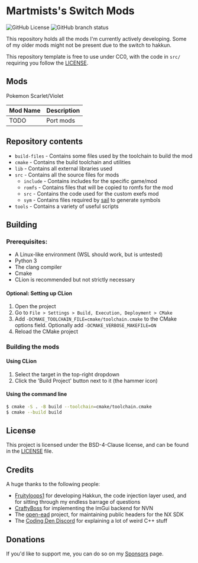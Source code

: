# Martmists's Switch Mods
![GitHub License](https://img.shields.io/github/license/Martmists-GH/switch-mods)
![GitHub branch status](https://img.shields.io/github/checks-status/martmists-gh/switch-mods/master)

This repository holds all the mods I'm currently actively developing. Some of my older mods might not be present due to the switch to hakkun.

This repository template is free to use under CC0, with the code in `src/` requiring you follow the [LICENSE](LICENSE).

## Mods

Pokemon Scarlet/Violet

| Mod Name | Description |
|----------|-------------|
| TODO     | Port mods   |

## Repository contents

- `build-files` - Contains some files used by the toolchain to build the mod
- `cmake` - Contains the build toolchain and utilities
- `lib` - Contains all external libraries used
- `src` - Contains all the source files for mods
  - `include` - Contains includes for the specific game/mod
  - `romfs` - Contains files that will be copied to romfs for the mod
  - `src` - Contains the code used for the custom exefs mod
  - `sym` - Contains files required by [sail](https://github.com/fruityloops1/LibHakkun/tree/main/hakkun/sail) to generate symbols
- `tools` - Contains a variety of useful scripts

## Building

### Prerequisites:

- A Linux-like environment (WSL should work, but is untested)
- Python 3
- The clang compiler
- Cmake
- CLion is recommended but not strictly necessary

#### Optional: Setting up CLion

1. Open the project
2. Go to `File > Settings > Build, Execution, Deployment > CMake`
3. Add `-DCMAKE_TOOLCHAIN_FILE=cmake/toolchain.cmake` to the CMake options field. Optionally add `-DCMAKE_VERBOSE_MAKEFILE=ON`
4. Reload the CMake project

### Building the mods

#### Using CLion

1. Select the target in the top-right dropdown
2. Click the 'Build Project' button next to it (the hammer icon)

#### Using the command line

```bash
$ cmake -S . -B build --toolchain=cmake/toolchain.cmake
$ cmake --build build
```

## License

This project is licensed under the BSD-4-Clause license, and can be found in the [LICENSE](LICENSE) file.

## Credits

A huge thanks to the following people:

- [Fruityloops1](https://github.com/fruityloops1) for developing Hakkun, the code injection layer used, and for sitting through my endless barrage of questions
- [CraftyBoss](https://github.com/CraftyBoss) for implementing the ImGui backend for NVN
- The [open-ead](https://github.com/open-ead) project, for maintaining public headers for the NX SDK
- The [Coding Den Discord](https://discord.com/invite/code) for explaining a lot of weird C++ stuff

## Donations

If you'd like to support me, you can do so on my [Sponsors](https://github.com/sponsors/Martmists-GH) page.

